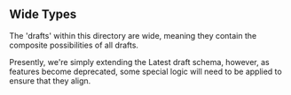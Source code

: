 ## Wide Types

The 'drafts' within this directory are wide, meaning they contain the composite possibilities of all drafts.

Presently, we're simply extending the Latest draft schema, however, as features become deprecated, some special logic
will need to be applied to ensure that they align.

